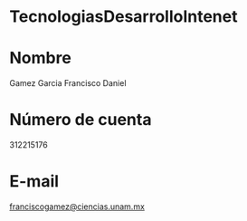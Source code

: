 # TecnologiasDesarrolloIntenet

# Nombre #
Gamez Garcia Francisco Daniel 

# Número de cuenta #
312215176

# E-mail #
franciscogamez@ciencias.unam.mx




